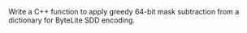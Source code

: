 Write a C++ function to apply greedy 64-bit mask subtraction from a dictionary for ByteLite SDD encoding.
